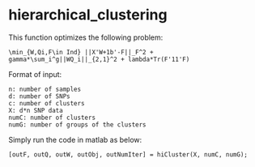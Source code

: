 # hierarchical_clustering

This function optimizes the following problem:

    \min_{W,Qi,F\in Ind} ||X'W+1b'-F||_F^2 + gamma*\sum_i^g||WQ_i||_{2,1}^2 + lambda*Tr(F'11'F)

Format of input:
    
    n: number of samples
    d: number of SNPs
    c: number of clusters
    X: d*n SNP data
    numC: number of clusters
    numG: number of groups of the clusters

Simply run the code in matlab as below:

    [outF, outQ, outW, outObj, outNumIter] = hiCluster(X, numC, numG);
